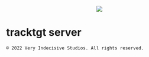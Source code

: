 <p align="center">
  <img src="https://user-images.githubusercontent.com/70547991/169676489-3ab0b48e-7c5d-4911-b111-576608305005.png">
</p>

# tracktgt server

```
© 2022 Very Indecisive Studios. All rights reserved.
```
